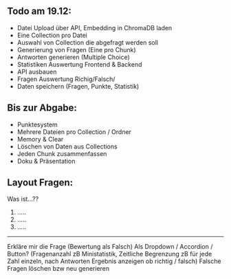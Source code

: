 ## Todo am 19.12:
- Datei Upload über API, Embedding in ChromaDB laden
- Eine Collection pro Datei
- Auswahl von Collection die abgefragt werden soll
- Generierung von Fragen (Eine pro Chunk)
- Antworten generieren (Multiple Choice)
- Statistiken Auswertung Frontend & Backend
- API ausbauen
- Fragen Auswertung Richig/Falsch/
- Daten speichern (Fragen, Punkte, Statistik)

## Bis zur Abgabe:
- Punktesystem
- Mehrere Dateien pro Collection / Ordner
- Memory & Clear
- Löschen von Daten aus Collections
- Jeden Chunk zusammenfassen
- Doku & Präsentation

## Layout Fragen:

Was ist...??
1. .....
2. .....
3. .....
-----
Erkläre mir die Frage (Bewertung als Falsch)
Als Dropdown / Accordion / Button?
(Fragenanzahl zB Ministatistik, Zeitliche Begrenzung zB für jede Zahl einzeln, nach Antworten Ergebnis anzeigen ob richtig / falsch)
Falsche Fragen löschen bzw neu generieren